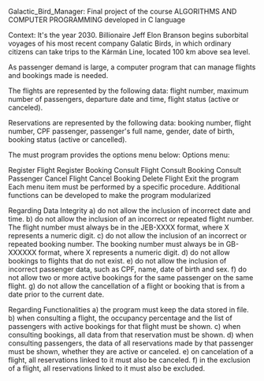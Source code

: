 Galactic_Bird_Manager: 
Final project of the course ALGORITHMS AND COMPUTER PROGRAMMING developed in C language

Context: 
It's the year 2030. Billionaire Jeff Elon Branson begins suborbital voyages of his most recent company Galatic Birds, in which ordinary citizens can take trips to the Kármán Line, located 100 km above sea level.

As passenger demand is large, a computer program that can manage flights and bookings made is needed.

The flights are represented by the following data: flight number, maximum number of passengers, departure date and time, flight status (active or canceled).

Reservations are represented by the following data: booking number, flight number, CPF passenger, passenger's full name, gender, date of birth, booking status (active or cancelled).

The must program provides the options menu below: Options menu:

Register Flight
Register Booking
Consult Flight
Consult Booking
Consult Passenger
Cancel Flight
Cancel Booking
Delete Flight
Exit the program
Each menu item must be performed by a specific procedure. Additional functions can be developed to make the program modularized

Regarding Data Integrity
a) do not allow the inclusion of incorrect date and time.
b) do not allow the inclusion of an incorrect or repeated flight number. The flight number must always be in the JEB-XXXX format, where X represents a numeric digit.
c) do not allow the inclusion of an incorrect or repeated booking number. The booking number must always be in GB-XXXXXX format, where X represents a numeric digit.
d) do not allow bookings to flights that do not exist.
e) do not allow the inclusion of incorrect passenger data, such as CPF, name, date of birth and sex.
f) do not allow two or more active bookings for the same passenger on the same flight.
g) do not allow the cancellation of a flight or booking that is from a date prior to the current date.

Regarding Functionalities
a) the program must keep the data stored in file.
b) when consulting a flight, the occupancy percentage and the list of passengers with active bookings for that flight must be shown.
c) when consulting bookings, all data from that reservation must be shown.
d) when consulting passengers, the data of all reservations made by that passenger must be shown, whether they are active or canceled.
e) on cancelation of a flight, all reservations linked to it must also be canceled.
f) in the exclusion of a flight, all reservations linked to it must also be excluded.
